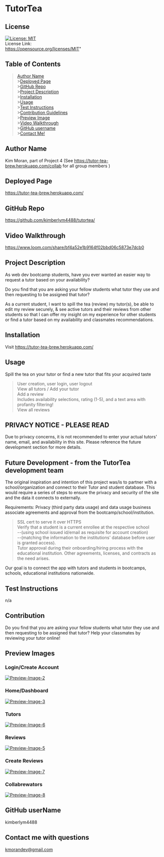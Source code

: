 # TutorTea

## License

[![License: MIT](https://img.shields.io/badge/License-MIT-yellow.svg)](https://opensource.org/licenses/MIT)<br> License Link:<br> https://opensource.org/licenses/MIT"

## Table of Contents

> [Author Name](#author-name) <br> >[Deployed Page](#deployed-page) <br> >[GitHub Repo](#github-repo) <br> >[Project Description](#project-description)<br> >[Installation](#installation)<br> >[Usage](#usage)<br> >[Test Instructions](#test-instructions)<br> >[Contribution Guidelines](#contribution)<br> >[Preview Image](#preview-image)<br> >[Video Walkthrough](#video-walkthrough)<br> >[GitHub username](#github-username)<br> >[Contact Me!](#contact-me-with-questions)<br>

## Author Name

Kim Moran, part of Project 4 (See https://tutor-tea-brew.herokuapp.com/collab for all group members )

## Deployed Page

https://tutor-tea-brew.herokuapp.com/

## GitHub Repo

https://github.com/kimberlym4488/tutortea/

## Video Walkthrough

https://www.loom.com/share/bf4a52e1b9164f02bbd06c5873e7dcb0

## Project Description

As web dev bootcamp students, have you ever wanted an easier way to request a tutor based on your availability?

Do you find that you are asking your fellow students what tutor they use and then requesting to be assigned that tutor?

As a current student, I want to spill the tea (review) my tutor(s), be able to edit my review securely, & see active tutors and their reviews from other students so that I can offer my insight on my experience for other students or find a tutor based on my availability and classmates recommendations.

## Installation

Visit https://tutor-tea-brew.herokuapp.com/

## Usage

Spill the tea on your tutor or find a new tutor that fits your acquired taste<br>

> User creation, user login, user logout<br>
> View all tutors / Add your tutor <br>
> Add a review<br>
> Includes availability selections, rating (1-5), and a text area with profanity filtering!<br>
> View all reviews<br>

## PRIVACY NOTICE - PLEASE READ

Due to privacy concerns, it is not recommended to enter your actual tutors' name, email, and availability in this site. Please reference the future development section for more details.
## Future Development - from the TutorTea development team

The original inspiration and intention of this project was/is to partner with a school/organization and connect to their Tutor and student database. This would require a series of steps to ensure the privacy and security of the site and the data it connects to externally.

Requirements:
Privacy (third party data usage) and data usage business associate agreements and approval from the bootcamp/school/institution.<br>

> SSL cert to serve it over HTTPS <br>
> Verify that a student is a current enrollee at the respective school <br>
> --(using school issued id/email as requisite for account creation)<br>
> --(matching the information to the institutions' database before user is granted access).<br>
> Tutor approval during their onboarding/hiring process with the educational institution.
>Other agreements, licenses, and contracts as the need arises.

Our goal is to connect the app with tutors and students in bootcamps, schools, educational institutions nationwide.

## Test Instructions

n/a

## Contribution

Do you find that you are asking your fellow students what tutor they use and then requesting to be assigned that tutor? Help your classmates by reviewing your tutor online!

## Preview Images
### Login/Create Account
[![Preview-Image-2](https://user-images.githubusercontent.com/92805933/156134396-a3afe51f-7875-46a0-a01d-d96193d7d5c6.PNG)](https://tutor-tea-brew.herokuapp.com/logout)
### Home/Dashboard
[![Preview-Image-3](https://user-images.githubusercontent.com/92805933/156134598-bc114117-e68e-4db5-b531-4ef8d22a80ca.PNG)](https://tutor-tea-brew.herokuapp.com/)
### Tutors
[![Preview-Image-6](https://user-images.githubusercontent.com/92805933/156134712-2c75a300-0519-41bd-b3dc-463f2c61ad75.PNG)](https://tutor-tea-brew.herokuapp.com/tutorportal)
### Reviews
[![Preview-Image-5](https://user-images.githubusercontent.com/92805933/156134809-6c4289fd-0171-4b4b-af54-98c70129086b.PNG)](https://tutor-tea-brew.herokuapp.com/sip)

### Create Reviews
[![Preview-Image-7](https://user-images.githubusercontent.com/92805933/156134927-6c99f795-7185-4066-8425-2696e2a0f43a.PNG)](https://tutor-tea-brew.herokuapp.com/spilltea)

### Collabrewators
[![Preview-Image-8](https://user-images.githubusercontent.com/92805933/156135017-82c3c65a-91b9-47a2-b412-a3e9b5dbb4a4.PNG)](https://tutor-tea-brew.herokuapp.com/collab)

## GitHub userName
kimberlym4488

## Contact me with questions

kmorandev@gmail.com

